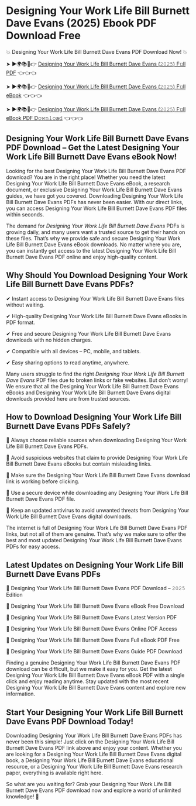 # Designing Your Work Life Bill Burnett Dave Evans (2025) Ebook PDF Download Free

💥 Designing Your Work Life Bill Burnett Dave Evans PDF Download Now! 💥

➤ ►🌍📚📱👉 [Designing Your Work Life Bill Burnett Dave Evans (𝟸𝟶𝟸𝟻) F𝚞ll PDF](https://getpdf.xyz/designing-your-work-life-bill-burnett-dave-evans) 👈👈👈


➤ ►🌍📚📱👉 [Designing Your Work Life Bill Burnett Dave Evans (𝟸𝟶𝟸𝟻) F𝚞ll eBook](https://getpdf.xyz/designing-your-work-life-bill-burnett-dave-evans) 👈👈👈


➤ ►🌍📚📱👉 [Designing Your Work Life Bill Burnett Dave Evans (𝟸𝟶𝟸𝟻) F𝚞ll eBook PDF D𝚘𝚠𝚗𝚕𝚘a𝚍](https://getpdf.xyz/designing-your-work-life-bill-burnett-dave-evans) 👈👈👈


## Designing Your Work Life Bill Burnett Dave Evans PDF Download – Get the Latest Designing Your Work Life Bill Burnett Dave Evans eBook Now!

Looking for the best Designing Your Work Life Bill Burnett Dave Evans PDF download? You are in the right place! Whether you need the latest Designing Your Work Life Bill Burnett Dave Evans eBook, a research document, or exclusive Designing Your Work Life Bill Burnett Dave Evans guides, we have got you covered. Downloading Designing Your Work Life Bill Burnett Dave Evans PDFs has never been easier. With our direct links, you can access Designing Your Work Life Bill Burnett Dave Evans PDF files within seconds.

The demand for *Designing Your Work Life Bill Burnett Dave Evans* PDFs is growing daily, and many users want a trusted source to get their hands on these files. That’s why we provide safe and secure Designing Your Work Life Bill Burnett Dave Evans eBook downloads. No matter where you are, you can instantly get access to the latest Designing Your Work Life Bill Burnett Dave Evans PDF online and enjoy high-quality content.

## Why Should You Download Designing Your Work Life Bill Burnett Dave Evans PDFs?

✔ Instant access to Designing Your Work Life Bill Burnett Dave Evans files without waiting.

✔ High-quality Designing Your Work Life Bill Burnett Dave Evans eBooks in PDF format.

✔ Free and secure Designing Your Work Life Bill Burnett Dave Evans downloads with no hidden charges.

✔ Compatible with all devices – PC, mobile, and tablets.

✔ Easy sharing options to read anytime, anywhere.

Many users struggle to find the right *Designing Your Work Life Bill Burnett Dave Evans* PDF files due to broken links or fake websites. But don’t worry! We ensure that all the Designing Your Work Life Bill Burnett Dave Evans eBooks and Designing Your Work Life Bill Burnett Dave Evans digital downloads provided here are from trusted sources.

## How to Download Designing Your Work Life Bill Burnett Dave Evans PDFs Safely?

📌 Always choose reliable sources when downloading Designing Your Work Life Bill Burnett Dave Evans PDFs.

📌 Avoid suspicious websites that claim to provide Designing Your Work Life Bill Burnett Dave Evans eBooks but contain misleading links.

📌 Make sure the Designing Your Work Life Bill Burnett Dave Evans download link is working before clicking.

📌 Use a secure device while downloading any Designing Your Work Life Bill Burnett Dave Evans PDF file.

📌 Keep an updated antivirus to avoid unwanted threats from Designing Your Work Life Bill Burnett Dave Evans digital downloads.

The internet is full of Designing Your Work Life Bill Burnett Dave Evans PDF links, but not all of them are genuine. That’s why we make sure to offer the best and most updated Designing Your Work Life Bill Burnett Dave Evans PDFs for easy access.

## Latest Updates on Designing Your Work Life Bill Burnett Dave Evans PDFs

🔹 Designing Your Work Life Bill Burnett Dave Evans PDF Download – 𝟸𝟶𝟸𝟻 Edition

🔹 Designing Your Work Life Bill Burnett Dave Evans eBook Free Download

🔹 Designing Your Work Life Bill Burnett Dave Evans Latest Version PDF

🔹 Designing Your Work Life Bill Burnett Dave Evans Online PDF Access

🔹 Designing Your Work Life Bill Burnett Dave Evans Full eBook PDF Free

🔹 Designing Your Work Life Bill Burnett Dave Evans Guide PDF Download

Finding a genuine Designing Your Work Life Bill Burnett Dave Evans PDF download can be difficult, but we make it easy for you. Get the latest Designing Your Work Life Bill Burnett Dave Evans eBook PDF with a single click and enjoy reading anytime. Stay updated with the most recent Designing Your Work Life Bill Burnett Dave Evans content and explore new information.

## Start Your Designing Your Work Life Bill Burnett Dave Evans PDF Download Today!

Downloading Designing Your Work Life Bill Burnett Dave Evans PDFs has never been this simple! Just click on the Designing Your Work Life Bill Burnett Dave Evans PDF link above and enjoy your content. Whether you are looking for a Designing Your Work Life Bill Burnett Dave Evans digital book, a Designing Your Work Life Bill Burnett Dave Evans educational resource, or a Designing Your Work Life Bill Burnett Dave Evans research paper, everything is available right here.

So what are you waiting for? Grab your Designing Your Work Life Bill Burnett Dave Evans PDF download now and explore a world of unlimited knowledge! 🚀
